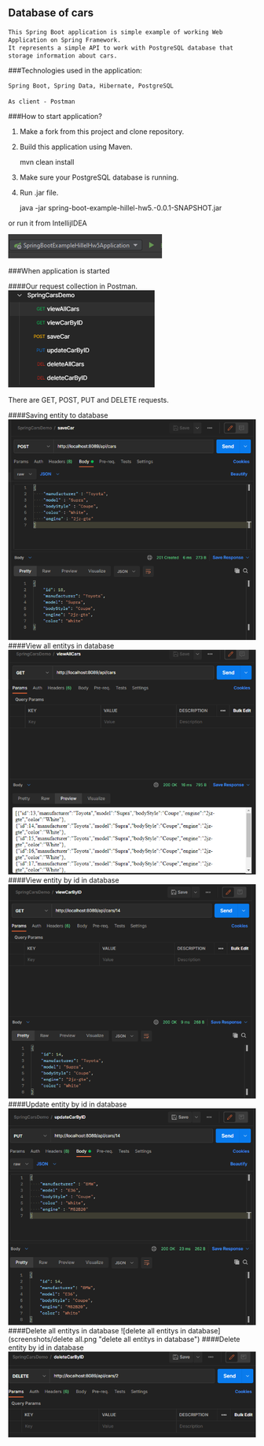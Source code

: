 ## Database of cars

    This Spring Boot application is simple example of working Web Application on Spring Framework.
    It represents a simple API to work with PostgreSQL database that storage information about cars.

###Technologies used in the application: 

    Spring Boot, Spring Data, Hibernate, PostgreSQL

    As client - Postman

###How to start application?

1. Make a fork from this project and clone repository.

2. Build this application using Maven. 


    mvn clean install

3. Make sure your PostgreSQL database is running.
4. Run .jar file.

    
    java -jar spring-boot-example-hillel-hw5.-0.0.1-SNAPSHOT.jar

or run it from IntellijIDEA

![Run from IntellijIDEA](screenshots/run.png "Run from IntellijIDEA")

###When application is started

####Our request collection in Postman.
![Request collection in Postman](screenshots/1.png "Request collection in Postman")

There are GET, POST, PUT and DELETE requests.

####Saving entity to database
![save entity to database](screenshots/save.png "save entity to database")
####View all entitys in database
![view all entitys in database](screenshots/viewall.png "view all entitys in database")
####View entity by id in database
![view entity by id in database](screenshots/viewbyid.png "view entity by id in database")
####Update entity by id in database
![update entity by id in database](screenshots/update.png "update entity by id in database")
####Delete all entitys in database
![delete all entitys in database](screenshots/delete all.png "delete all entitys in database")
####Delete entity by id in database
![delete entity by id in database](screenshots/deletebyid.png "delete entity by id in database")
